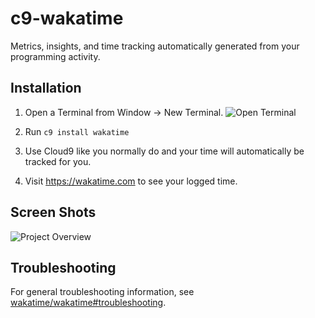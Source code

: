 c9-wakatime
===========

Metrics, insights, and time tracking automatically generated from your programming activity.


Installation
------------

1. Open a Terminal from Window -> New Terminal.
![Open Terminal](https://wakatime.com/static/img/ScreenShots/c9-open-terminal.png)

2. Run `c9 install wakatime`

3. Use Cloud9 like you normally do and your time will automatically be tracked for you.

4. Visit https://wakatime.com to see your logged time.


Screen Shots
------------

![Project Overview](https://wakatime.com/static/img/ScreenShots/ScreenShot-2014-10-29.png)


Troubleshooting
---------------

For general troubleshooting information, see [wakatime/wakatime#troubleshooting](https://github.com/wakatime/wakatime#troubleshooting).
